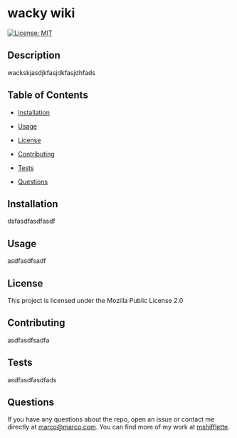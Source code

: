 
# wacky wiki
[![License: MIT](https://img.shields.io/badge/License-MIT-yellow.svg)](https://opensource.org/licenses/MIT)

## Description

wackskjasdjkfasjdkfasjdhfads

## Table of Contents 

* [Installation](#installation)

* [Usage](#usage)

* [License](#license)

* [Contributing](#contributing)

* [Tests](#tests)

* [Questions](#questions)

## Installation

dsfasdfasdfasdf


## Usage

asdfasdfsadf

## License

This project is licensed under the Mozilla Public License 2.0
    
## Contributing

asdfasdfsadfa

## Tests

asdfasdfasdfads

## Questions

If you have any questions about the repo, open an issue or contact me directly at marco@marco.com. You can find more of my work at [mshifflette](https://github.com/mshifflette/).